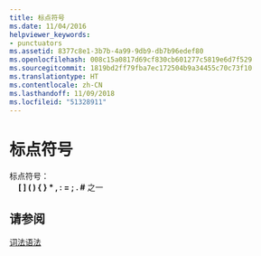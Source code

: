 ```yaml
---
title: 标点符号
ms.date: 11/04/2016
helpviewer_keywords:
- punctuators
ms.assetid: 8377c8e1-3b7b-4a99-9db9-db7b96edef80
ms.openlocfilehash: 008c15a0817d69cf830cb601277c5819e6d7f529
ms.sourcegitcommit: 1819bd2ff79fba7ec172504b9a34455c70c73f10
ms.translationtype: HT
ms.contentlocale: zh-CN
ms.lasthandoff: 11/09/2018
ms.locfileid: "51328911"
---
```

# <a name="punctuators"></a>标点符号

标点符号：<br/>
&nbsp;&nbsp;&nbsp;&nbsp;**\[ ] ( ) { } \* , : = ; . #** 之一

## <a name="see-also"></a>请参阅

[词法语法](../c-language/lexical-grammar.md)